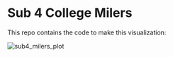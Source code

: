 # Sub 4 College Milers

This repo contains the code to make this visualization:

![sub4_milers_plot](https://github.com/user-attachments/assets/abc4529f-7d82-4d47-a2d3-fc529c47fe83)
